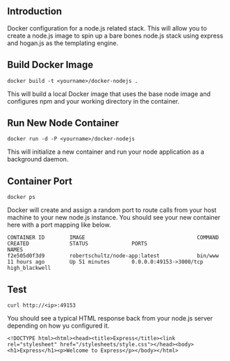 Introduction
---

Docker configuration for a node.js related stack. This will allow you to create a node.js image to spin up a bare bones node.js stack using express and hogan.js as the templating engine.

Build Docker Image
---
    docker build -t <yourname>/docker-nodejs .

This will build a local Docker image that uses the base node image and configures npm and your working directory in the container.

Run New Node Container
---
    docker run -d -P <yourname>/docker-nodejs

This will initialize a new container and run your node application as a background daemon.

Container Port
---
    docker ps

Docker will create and assign a random port to route calls from your host machine to your new node.js instance. You should see your new container here with a port mapping like below.

    CONTAINER ID        IMAGE                                    COMMAND             CREATED             STATUS              PORTS                     NAMES
    f2e505d0f3d9        robertschultz/node-app:latest            bin/www             11 hours ago        Up 51 minutes       0.0.0.0:49153->3000/tcp   high_blackwell

Test
---
    curl http://<ip>:49153

You should see a typical HTML response back from your node.js server depending on how yu configured it.

    <!DOCTYPE html><html><head><title>Express</title><link rel="stylesheet" href="/stylesheets/style.css"></head><body><h1>Express</h1><p>Welcome to Express</p></body></html>
